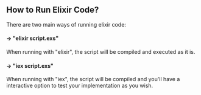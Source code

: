 ## How to Run Elixir Code?

There are two main ways of running elixir code:

#### -> "elixir script.exs"

When running with "elixir", the script will be compiled and executed as it is.

#### -> "iex script.exs"

When running with "iex", the script will be compiled and you'll have a interactive option to test your implementation as you wish.